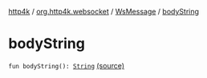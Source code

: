 [http4k](../../index.md) / [org.http4k.websocket](../index.md) / [WsMessage](index.md) / [bodyString](./body-string.md)

# bodyString

`fun bodyString(): `[`String`](https://kotlinlang.org/api/latest/jvm/stdlib/kotlin/-string/index.html) [(source)](https://github.com/http4k/http4k/blob/master/http4k-core/src/main/kotlin/org/http4k/websocket/websocket.kt#L37)
